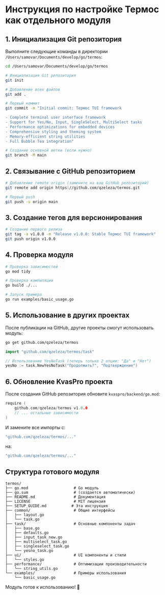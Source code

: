# Инструкция по настройке Термос как отдельного модуля

## 1. Инициализация Git репозитория

Выполните следующие команды в директории `/Users/samovar/Documents/develop/go/termos`:

```bash
cd /Users/samovar/Documents/develop/go/termos

# Инициализация Git репозитория
git init

# Добавление всех файлов
git add .

# Первый коммит
git commit -m "Initial commit: Термос TUI framework

- Complete terminal user interface framework
- Support for Yes/No, Input, SingleSelect, MultiSelect tasks
- Performance optimizations for embedded devices
- Comprehensive styling and theming system
- Memory-efficient string utilities
- Full Bubble Tea integration"

# Создание основной ветки (если нужно)
git branch -M main
```

## 2. Связывание с GitHub репозиторием

```bash
# Добавление remote origin (замените на ваш GitHub репозиторий)
git remote add origin https://github.com/qzeleza/termos.git

# Первый push
git push -u origin main
```

## 3. Создание тегов для версионирования

```bash
# Создание первого релиза
git tag -a v1.0.0 -m "Release v1.0.0: Stable Термос TUI framework"
git push origin v1.0.0
```

## 4. Проверка модуля

```bash
# Проверка зависимостей
go mod tidy

# Проверка компиляции
go build ./...

# Запуск примера
go run examples/basic_usage.go
```

## 5. Использование в других проектах

После публикации на GitHub, другие проекты смогут использовать модуль:

```bash
go get github.com/qzeleza/termos
```

```go
import "github.com/qzeleza/termos/task"

// Использование YesNoTask (теперь только 2 опции: "Да" и "Нет")
yesNo := task.NewYesNoTask("Продолжить?", "Подтверждение")
```

## 6. Обновление KvasPro проекта

После создания GitHub репозитория обновите `kvaspro/backend/go.mod`:

```go
require (
    github.com/qzeleza/termos v1.0.0
    // ... остальные зависимости
)
```

И замените все импорты с:
```go
"github.com/qzeleza/termos/..."
```

на:
```go
"github.com/qzeleza/termos/..."
```

## Структура готового модуля

```
termos/
├── go.mod                    # Go модуль
├── go.sum                    # (создается автоматически)
├── README.md                 # Документация
├── LICENSE                   # MIT лицензия
├── SETUP_GUIDE.md           # Эта инструкция
├── common/                   # Общие интерфейсы
│   ├── layout.go
│   └── task.go
├── task/                     # Основные компоненты задач
│   ├── base.go
│   ├── defaults.go
│   ├── input_task_new.go
│   ├── multiselect_task.go
│   ├── singleselect_task.go
│   └── yesno_task.go
├── ui/                       # UI компоненты и стили
│   └── styles.go
├── performance/              # Оптимизации производительности
│   └── string_utils.go
└── examples/                 # Примеры использования
    └── basic_usage.go
```

Модуль готов к использованию! 🎉